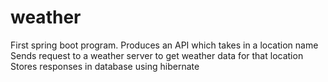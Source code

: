 # weather
First spring boot program.
Produces an API which takes in a location name
Sends request to a weather server to get weather data for that location
Stores responses in database using hibernate
